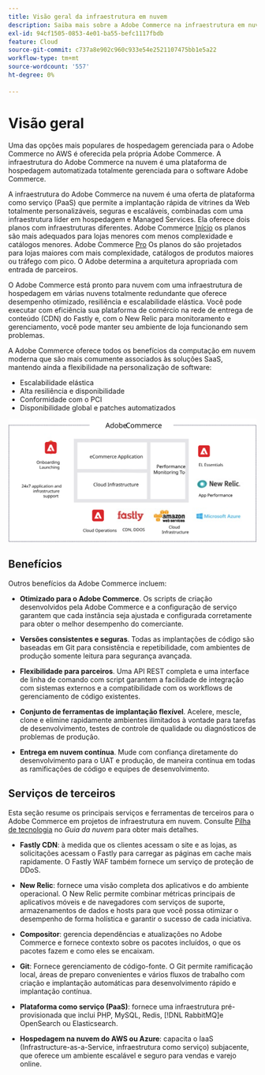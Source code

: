 ```yaml
---
title: Visão geral da infraestrutura em nuvem
description: Saiba mais sobre a Adobe Commerce na infraestrutura em nuvem.
exl-id: 94cf1505-0853-4e01-ba55-befc1117fbdb
feature: Cloud
source-git-commit: c737a8e902c960c933e54e2521107475bb1e5a22
workflow-type: tm+mt
source-wordcount: '557'
ht-degree: 0%

---
```



# Visão geral

Uma das opções mais populares de hospedagem gerenciada para o Adobe Commerce no AWS é oferecida pela própria Adobe Commerce. A infraestrutura do Adobe Commerce na nuvem é uma plataforma de hospedagem automatizada totalmente gerenciada para o software Adobe Commerce.

A infraestrutura do Adobe Commerce na nuvem é uma oferta de plataforma como serviço (PaaS) que permite a implantação rápida de vitrines da Web totalmente personalizáveis, seguras e escaláveis, combinadas com uma infraestrutura líder em hospedagem e Managed Services. Ela oferece dois planos com infraestruturas diferentes. Adobe Commerce [Início](https://experienceleague.adobe.com/docs/commerce-cloud-service/user-guide/architecture/cloud-architecture.html#starter-projects) os planos são mais adequados para lojas menores com menos complexidade e catálogos menores. Adobe Commerce [Pro](https://experienceleague.adobe.com/docs/commerce-cloud-service/user-guide/architecture/cloud-architecture.html#pro-projects) Os planos do são projetados para lojas maiores com mais complexidade, catálogos de produtos maiores ou tráfego com pico. O Adobe determina a arquitetura apropriada com entrada de parceiros.

O Adobe Commerce está pronto para nuvem com uma infraestrutura de hospedagem em várias nuvens totalmente redundante que oferece desempenho otimizado, resiliência e escalabilidade elástica. Você pode executar com eficiência sua plataforma de comércio na rede de entrega de conteúdo (CDN) do Fastly e, com o New Relic para monitoramento e gerenciamento, você pode manter seu ambiente de loja funcionando sem problemas.

A Adobe Commerce oferece todos os benefícios da computação em nuvem moderna que são mais comumente associados às soluções SaaS, mantendo ainda a flexibilidade na personalização de software:

- Escalabilidade elástica
- Alta resiliência e disponibilidade
- Conformidade com o PCI
- Disponibilidade global e patches automatizados

![Diagrama que mostra os elementos de arquitetura do Adobe Commerce na infraestrutura em nuvem](../../../assets/playbooks/adobe-commerce-cloud-infrastructure.svg)

## Benefícios

Outros benefícios da Adobe Commerce incluem:

- **Otimizado para o Adobe Commerce**. Os scripts de criação desenvolvidos pela Adobe Commerce e a configuração de serviço garantem que cada instância seja ajustada e configurada corretamente para obter o melhor desempenho do comerciante.

- **Versões consistentes e seguras**. Todas as implantações de código são baseadas em Git para consistência e repetibilidade, com ambientes de produção somente leitura para segurança avançada.

- **Flexibilidade para parceiros**. Uma API REST completa e uma interface de linha de comando com script garantem a facilidade de integração com sistemas externos e a compatibilidade com os workflows de gerenciamento de código existentes.

- **Conjunto de ferramentas de implantação flexível**. Acelere, mescle, clone e elimine rapidamente ambientes ilimitados à vontade para tarefas de desenvolvimento, testes de controle de qualidade ou diagnósticos de problemas de produção.

- **Entrega em nuvem contínua**. Mude com confiança diretamente do desenvolvimento para o UAT e produção, de maneira contínua em todas as ramificações de código e equipes de desenvolvimento.

## Serviços de terceiros

Esta seção resume os principais serviços e ferramentas de terceiros para o Adobe Commerce em projetos de infraestrutura em nuvem. Consulte [Pilha de tecnologia](https://experienceleague.adobe.com/docs/commerce-cloud-service/user-guide/architecture/tech-stack.html) no _Guia da nuvem_ para obter mais detalhes.

- **Fastly CDN**: à medida que os clientes acessam o site e as lojas, as solicitações acessam o Fastly para carregar as páginas em cache mais rapidamente. O Fastly WAF também fornece um serviço de proteção de DDoS.

- **New Relic**: fornece uma visão completa dos aplicativos e do ambiente operacional. O New Relic permite combinar métricas principais de aplicativos móveis e de navegadores com serviços de suporte, armazenamentos de dados e hosts para que você possa otimizar o desempenho de forma holística e garantir o sucesso de cada iniciativa.

- **Compositor**: gerencia dependências e atualizações no Adobe Commerce e fornece contexto sobre os pacotes incluídos, o que os pacotes fazem e como eles se encaixam.

- **Git**: Fornece gerenciamento de código-fonte. O Git permite ramificação local, áreas de preparo convenientes e vários fluxos de trabalho com criação e implantação automáticas para desenvolvimento rápido e implantação contínua.

- **Plataforma como serviço (PaaS)**: fornece uma infraestrutura pré-provisionada que inclui PHP, MySQL, Redis, [!DNL RabbitMQ]e OpenSearch ou Elasticsearch.

- **Hospedagem na nuvem do AWS ou Azure**: capacita o IaaS (Infrastructure-as-a-Service, infraestrutura como serviço) subjacente, que oferece um ambiente escalável e seguro para vendas e varejo online.
